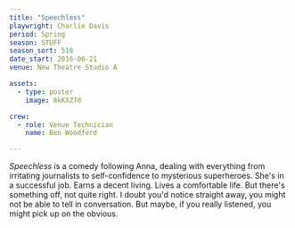 ```yaml
---
title: "Speechless"
playwright: Charlie Davis 
period: Spring
season: STUFF
season_sort: 510
date_start: 2016-06-21
venue: New Theatre Studio A

assets:
  - type: poster
    image: 8kKXZ7d

crew:
  - role: Venue Technician
    name: Ben Woodford

---
```


*Speechless* is a comedy following Anna, dealing with everything from irritating journalists to self-confidence to mysterious superheroes. She's in a successful job. Earns a decent living. Lives a comfortable life. But there's something off, not quite right. I doubt you'd notice straight away, you might not be able to tell in conversation. But maybe, if you really listened, you might pick up on the obvious.